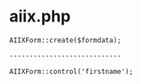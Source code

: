 # aiix.php

```
AIIXForm::create($formdata);

----------------------------

AIIXForm::control('firstname');
```
